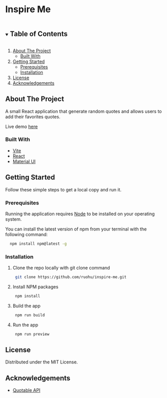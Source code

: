 # Inspire Me

<!-- TABLE OF CONTENTS -->
<details open="open">
  <summary><h2 style="display: inline-block">Table of Contents</h2></summary>
  <ol>
    <li>
      <a href="#about-the-project">About The Project</a>
      <ul>
        <li><a href="#built-with">Built With</a></li>
      </ul>
    </li>
    <li>
      <a href="#getting-started">Getting Started</a>
      <ul>
        <li><a href="#prerequisites">Prerequisites</a></li>
        <li><a href="#installation">Installation</a></li>
      </ul>
    </li>
    <li><a href="#license">License</a></li>
    <li><a href="#acknowledgements">Acknowledgements</a></li>
  </ol>
</details>


## About The Project

A small React application that generate random quotes and allows users to add their favorites quotes.

Live demo [here](https://inspireme-rh.netlify.app/)

### Built With

* [Vite](https://vitejs.dev/)
* [React](https://react.dev/)
* [Material UI](https://mui.com/material-ui/)



## Getting Started

Follow these simple steps to get a local copy and run it.

### Prerequisites

Running the application requires [Node](https://nodejs.org/en/) to be installed on your operating system.

You can install the latest version of npm from your terminal with the following command:
```sh
  npm install npm@latest -g
```

### Installation

1. Clone the repo locally with git clone command
   ```sh
    git clone https://github.com/ruohu/inspire-me.git
   ```
2. Install NPM packages
   ```sh
    npm install
   ```
3. Build the app
   ```sh
    npm run build
   ```
4. Run the app
   ```sh
    npm run preview
   ```


## License

Distributed under the MIT License.


## Acknowledgements

* [Quotable API](https://docs.quotable.io/docs/api)
